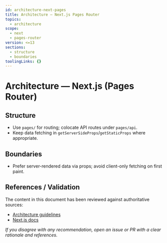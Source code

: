 ```yaml
---
id: architecture-next-pages
title: Architecture — Next.js Pages Router
topics:
  - architecture
scope:
  - next
  - pages-router
version: <=13
sections:
  - structure
  - boundaries
toolingLinks: {}
---
```


# Architecture — Next.js (Pages Router)

## Structure

- Use `pages/` for routing; colocate API routes under `pages/api`.
- Keep data fetching in `getServerSideProps`/`getStaticProps` where appropriate.

## Boundaries

- Prefer server-rendered data via props; avoid client-only fetching on first paint.

## References / Validation

The content in this document has been reviewed against authoritative sources:
- [Architecture guidelines](https://nextjs.org/docs/architecture)
- [Next.js docs](https://nextjs.org/docs)

_If you disagree with any recommendation, open an issue or PR with a clear rationale and references._

